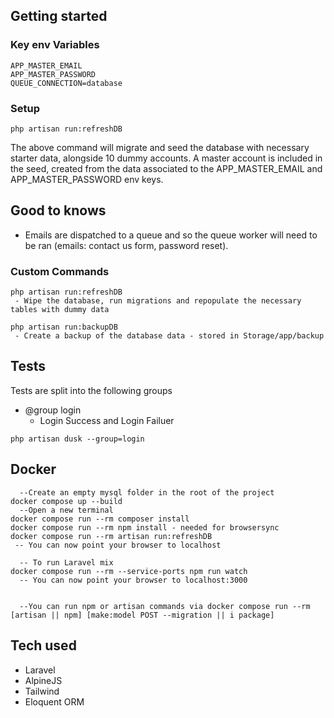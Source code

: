 ## Getting started

### Key env Variables

```
APP_MASTER_EMAIL
APP_MASTER_PASSWORD
QUEUE_CONNECTION=database
```

### Setup

```
php artisan run:refreshDB
```

The above command will migrate and seed the database with necessary starter data, alongside 10 dummy accounts. A master account is included in the seed, created from the data associated to the APP_MASTER_EMAIL and APP_MASTER_PASSWORD env keys.

## Good to knows

-   Emails are dispatched to a queue and so the queue worker will need to be ran (emails: contact us form, password reset).

### Custom Commands

```
php artisan run:refreshDB
 - Wipe the database, run migrations and repopulate the necessary tables with dummy data

php artisan run:backupDB
 - Create a backup of the database data - stored in Storage/app/backup
```

## Tests

Tests are split into the following groups

-   @group login
    -   Login Success and Login Failuer

```
php artisan dusk --group=login
```

## Docker

```
  --Create an empty mysql folder in the root of the project
docker compose up --build
  --Open a new terminal
docker compose run --rm composer install
docker compose run --rm npm install - needed for browsersync
docker compose run --rm artisan run:refreshDB
 -- You can now point your browser to localhost

  -- To run Laravel mix
docker compose run --rm --service-ports npm run watch
  -- You can now point your browser to localhost:3000


  --You can run npm or artisan commands via docker compose run --rm [artisan || npm] [make:model POST --migration || i package]
```

## Tech used

-   Laravel
-   AlpineJS
-   Tailwind
-   Eloquent ORM
